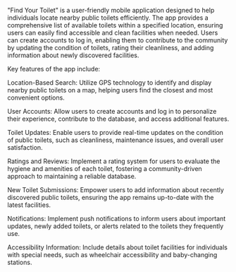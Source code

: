 "Find Your Toilet" is a user-friendly mobile application designed to help individuals locate nearby public toilets efficiently. The app provides a comprehensive list of available toilets within a specified location, ensuring users can easily find accessible and clean facilities when needed. Users can create accounts to log in, enabling them to contribute to the community by updating the condition of toilets, rating their cleanliness, and adding information about newly discovered facilities.

Key features of the app include:

Location-Based Search: Utilize GPS technology to identify and display nearby public toilets on a map, helping users find the closest and most convenient options.

User Accounts: Allow users to create accounts and log in to personalize their experience, contribute to the database, and access additional features.

Toilet Updates: Enable users to provide real-time updates on the condition of public toilets, such as cleanliness, maintenance issues, and overall user satisfaction.

Ratings and Reviews: Implement a rating system for users to evaluate the hygiene and amenities of each toilet, fostering a community-driven approach to maintaining a reliable database.

New Toilet Submissions: Empower users to add information about recently discovered public toilets, ensuring the app remains up-to-date with the latest facilities.

Notifications: Implement push notifications to inform users about important updates, newly added toilets, or alerts related to the toilets they frequently use.

Accessibility Information: Include details about toilet facilities for individuals with special needs, such as wheelchair accessibility and baby-changing stations.


